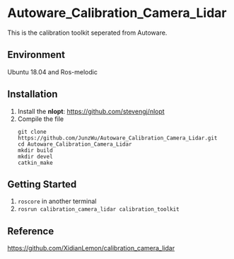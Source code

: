 # Autoware_Calibration_Camera_Lidar
This is the calibration toolkit seperated from Autoware. 
## Environment
Ubuntu 18.04 and Ros-melodic
## Installation
1. Install the **nlopt**: https://github.com/stevengj/nlopt
2. Compile the file<br />
   ```
   git clone https://github.com/JunzWu/Autoware_Calibration_Camera_Lidar.git
   cd Autoware_Calibration_Camera_Lidar
   mkdir build
   mkdir devel
   catkin_make
   ```
## Getting Started
1. `roscore` in another terminal
2. `rosrun calibration_camera_lidar calibration_toolkit`

## Reference
https://github.com/XidianLemon/calibration_camera_lidar
